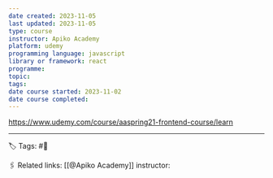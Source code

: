 ```yaml
---
date created: 2023-11-05
last updated: 2023-11-05
type: course
instructor: Apiko Academy
platform: udemy
programming language: javascript
library or framework: react
programme:
topic: 
tags: 
date course started: 2023-11-02
date course completed:
---
```


https://www.udemy.com/course/aaspring21-frontend-course/learn

---
🏷 Tags: #🌱

🖇 Related links: [[@Apiko Academy]]
instructor: 
